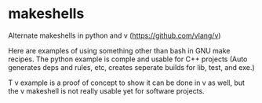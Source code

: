 # makeshells
Alternate makeshells in python and v (https://github.com/vlang/v)

Here are examples of using something other than bash in GNU make recipes.
The python example is comple and usable for C++ projects (Auto generates deps and rules, etc, creates seperate builds for lib, test, and exe.)

T v example is a proof of concept to show it can be done in v as well, but the v makeshell is not really usable yet for software projects.
